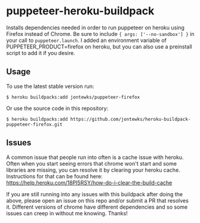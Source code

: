 # puppeteer-heroku-buildpack

Installs dependencies needed in order to run puppeteer on heroku using Firefox instead of Chrome. Be sure to include `{ args: ['--no-sandbox'] }` in your call to `puppeteer.launch`. I added an environment variable of PUPPETEER_PRODUCT=firefox on heroku, but you can also use a preinstall script to add it if you desire.

## Usage

To use the latest stable version run:

```sh-session
$ heroku buildpacks:add jontewks/puppeteer-firefox
```

Or use the source code in this repository:

```sh-session
$ heroku buildpacks:add https://github.com/jontewks/heroku-buildpack-puppeteer-firefox.git
```

## Issues

A common issue that people run into often is a cache issue with heroku. Often when you start seeing errors that chrome won't start and some libraries are missing, you can resolve it by clearing your heroku cache. Instructions for that can be found here: https://help.heroku.com/18PI5RSY/how-do-i-clear-the-build-cache

If you are still running into any issues with this buildpack after doing the above, please open an issue on this repo and/or submit a PR that resolves it. Different versions of chrome have different dependencies and so some issues can creep in without me knowing. Thanks!
